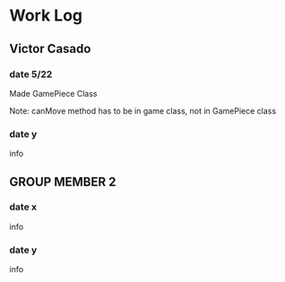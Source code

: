 # Work Log

## Victor Casado

### date 5/22

Made GamePiece Class

Note: canMove method has to be in game class, not in GamePiece class

### date y

info


## GROUP MEMBER 2

### date x

info

### date y

info
